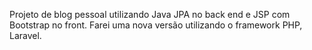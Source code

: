 Projeto de blog pessoal utilizando Java JPA no back end e JSP com Bootstrap no front. Farei uma nova versão utilizando o framework PHP, Laravel.